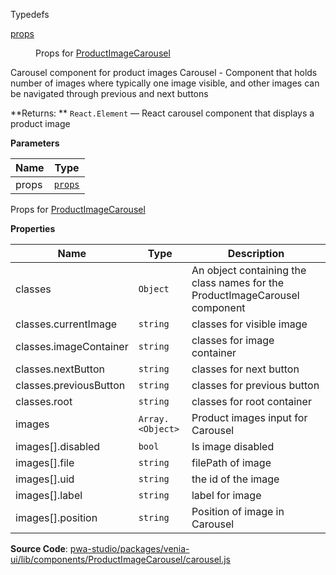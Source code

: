 
Typedefs

<dl>
<dt><a href="#props">props</a></dt>
<dd>

Props for [ProductImageCarousel](#ProductImageCarousel)

</dd>
</dl>


Carousel component for product images
Carousel - Component that holds number of images
where typically one image visible, and other
images can be navigated through previous and next buttons

**Returns: **
`React.Element`
   — React carousel component that displays a product image

**Parameters**

| Name | Type |
| --- | --- |
| props | [`props`](#props) | 


Props for [ProductImageCarousel](#ProductImageCarousel)

**Properties**

| Name | Type | Description |
| --- | --- | --- |
| classes | `Object` | An object containing the class names for the ProductImageCarousel component |
| classes.currentImage | `string` | classes for visible image |
| classes.imageContainer | `string` | classes for image container |
| classes.nextButton | `string` | classes for next button |
| classes.previousButton | `string` | classes for previous button |
| classes.root | `string` | classes for root container |
| images | `Array.<Object>` | Product images input for Carousel |
| images[].disabled | `bool` | Is image disabled |
| images[].file | `string` | filePath of image |
| images[].uid | `string` | the id of the image |
| images[].label | `string` | label for image |
| images[].position | `string` | Position of image in Carousel |



**Source Code**: [pwa-studio/packages/venia-ui/lib/components/ProductImageCarousel/carousel.js](https://github.com/magento/pwa-studio/blob/develop/packages/venia-ui/lib/components/ProductImageCarousel/carousel.js)